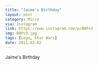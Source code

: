 ```yaml
---
title: "Jaime's Birthday"
layout: post
category: Micro
via: Instagram
link: https://www.instagram.com/p/B8Pv3
img: B8Pv3.jpg
tags: [Lego, Star Wars]
date: 2011-03-02
---
```

Jaime's Birthday